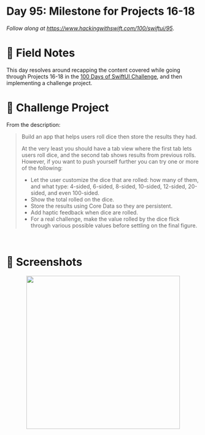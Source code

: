 # Day 95: Milestone for Projects 16-18

_Follow along at https://www.hackingwithswift.com/100/swiftui/95_.



# 📒 Field Notes

This day resolves around recapping the content covered while going through Projects 16-18 in the [100 Days of SwiftUI Challenge](https://www.hackingwithswift.com/100/swiftui), and then implementing a challenge project.


# 🥅 Challenge Project


From the description:

> Build an app that helps users roll dice then store the results they had.
>
> At the very least you should have a tab view where the first tab lets users roll dice, and the second tab shows results from previous rolls. However, if you want to push yourself further you can try one or more of the following:
>
> - Let the user customize the dice that are rolled: how many of them, and what type: 4-sided, 6-sided, 8-sided, 10-sided, 12-sided, 20-sided, and even 100-sided.
> - Show the total rolled on the dice.
> - Store the results using Core Data so they are persistent.
> - Add haptic feedback when dice are rolled.
> - For a real challenge, make the value rolled by the dice flick through various possible values before settling on the final figure.



</br>


# 📸 Screenshots


<div style="text-align: center;">
  <img src="" width="400px"/>
</div>

